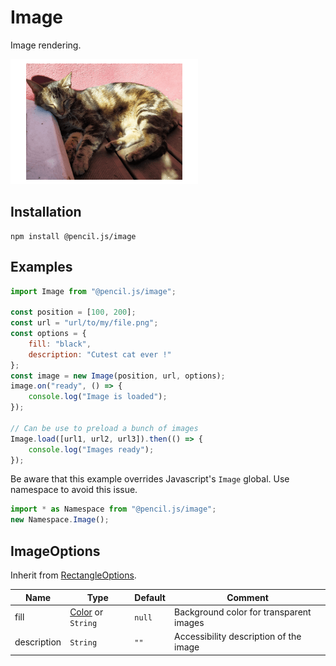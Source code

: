 # Image

Image rendering.

![Image example](../../media/examples/image.png)


## Installation

    npm install @pencil.js/image


## Examples

```js
import Image from "@pencil.js/image";

const position = [100, 200];
const url = "url/to/my/file.png";
const options = {
    fill: "black",
    description: "Cutest cat ever !"
};
const image = new Image(position, url, options);
image.on("ready", () => {
    console.log("Image is loaded");
});

// Can be use to preload a bunch of images
Image.load([url1, url2, url3]).then(() => {
    console.log("Images ready");
});
```

Be aware that this example overrides Javascript's `Image` global. Use namespace to avoid this issue.

```js
import * as Namespace from "@pencil.js/image";
new Namespace.Image();
```


## ImageOptions
Inherit from [RectangleOptions](../rectangle/readme.md#rectangleoptions).

| Name | Type | Default | Comment |
| ---- | ---- | ------- | ------- |
|fill |[Color](../color/readme.md) or `String` |`null` |Background color for transparent images |
|description |`String` |`""` |Accessibility description of the image |
